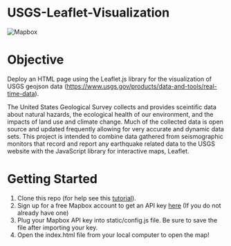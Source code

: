 # USGS-Leaflet-Visualization

![Mapbox](https://github.com/SamLingle/USGS-Leaflet-Visualization/blob/master/USGS-Earthquake.png)


# Objective
Deploy an HTML page using the Leaflet.js library for the visualization of USGS geojson data (https://www.usgs.gov/products/data-and-tools/real-time-data).

The United States Geological Survey collects and provides sceintific data about natural hazards, the ecological health of our environment, and the impacts of land use and climate change. Much of the collected data is open source and updated frequently allowing for very accurate and dynamic data sets. This project is intended to combine data gathered from seismographic monitors that record and report any earthquake related data to the USGS website with the JavaScript library for interactive maps, Leaflet.

# Getting Started
1. Clone this repo (for help see this [tutorial](https://help.github.com/articles/cloning-a-repository/)).
2. Sign up for a free Mapbox account to get an API key [here](https://www.mapbox.com/) (If you do not already have one)
3. Plug your Mapbox API key into static/config.js file. Be sure to save the file after importing your key.
4. Open the index.html file from your local computer to open the map!

